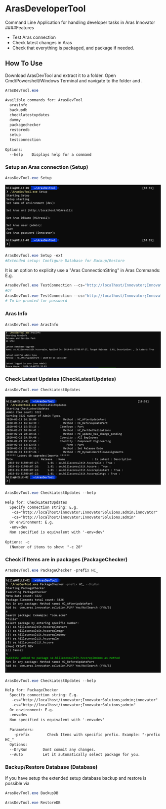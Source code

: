 # ArasDeveloperTool
Command Line Application for handling developer tasks in Aras Innovator
####Features
* Test Aras connection
* Check latest changes in Aras
* Check that everything is packaged, and package if needed. 

## How To Use
 
Download ArasDevTool and extract it to a folder. 
Open Cmd/Powershell/Windows Terminal and navigate to the folder and .

``` powershell
ArasDevTool.exe
```

``` 
Availible commands for: ArasDevTool
  arasinfo
  backupdb
  checklatestupdates
  dummy
  packagechecker
  restoredb
  setup
  testconnection

Options:
  --help    Displays help for a command

```

### Setup an Aras connection (Setup)

``` powershell
ArasDevTool.exe Setup
``` 
![Setup example](Documentation/img/SetupConnection.png)

``` powershell
ArasDevTool.exe Setup -ext
#Extended setup: Configure Database for Backup/Restore
``` 

It is an option to explicity use a "Aras ConnectionString" in Aras Commands:
E.g. 

``` powershell
ArasDevTool.exe TestConnection --cs="http://localhost/Innovator;InnovatorSolutions;admin;innovator"
#Or
ArasDevTool.exe TestConnection --cs="http://localhost/Innovator;InnovatorSolutions;admin"
# To be promted for password
``` 




### Aras Info

``` powershell
ArasDevTool.exe ArasInfo
``` 
![Setup example](Documentation/img/ArasInfo.png)


### Check Latest Updates (CheckLatestUpdates)
``` powershell
ArasDevTool.exe CheckLatestUpdates 
``` 
![CheckLatestUpdates example](Documentation/img/CheckLatestUpdates.png)


``` powershell
ArasDevTool.exe CheckLatestUpdates --help
``` 
``` 
Help for: CheckLatestUpdates
  Specify connection string: E.g.
   -cs="http://localhost/innovator;InnovatorSoluions;admin;innovator"
   -cs="http://localhost/innovator;InnovatorSoluions;admin"
  Or environment: E.g.
  -env=dev
  Non specified is equivalent with '-env=dev'

Options: -c
  (Number of items to show: "-c 20"

```


### Check if Items are in packages (PackageChecker)
``` powershell
ArasDevTool.exe PackageChecker -prefix HC_
``` 
![Package Checker example](Documentation/img/PackageChecker.png)


``` powershell
ArasDevTool.exe CheckLatestUpdates --help
``` 
``` 
Help for: PackageChecker
  Specify connection string: E.g.
   -cs="http://localhost/innovator;InnovatorSoluions;admin;innovator"
   -cs="http://localhost/innovator;InnovatorSoluions;admin"
  Or environment: E.g.
  -env=dev
  Non specified is equivalent with '-env=dev'

  Parameters:
    -prefix        Check Items with specific prefix. Example: "-prefix HC_"
  Options:
  --DryRun       Dont commit any changes.
  --Auto         Let it automatically select package for you.
```


### Backup/Restore Database (Database)
If you have setup the extended setup database backup and restore is possible via

``` powershell
ArasDevTool.exe BackupDB 
``` 

``` powershell
ArasDevTool.exe RestoreDB
``` 